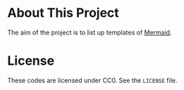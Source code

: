 # About This Project

The aim of the project is to list up templates of [Mermaid][].

# License

These codes are licensed under CC0. See the ```LICENSE``` file.

[Mermaid]: https://mermaid.js.org/